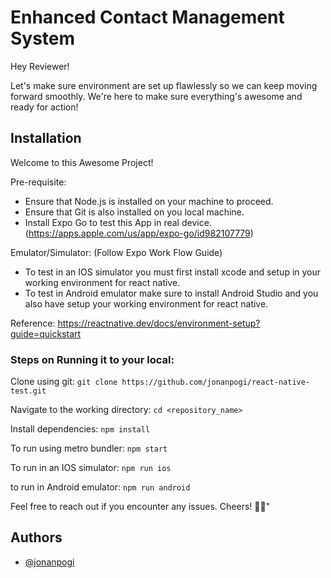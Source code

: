 # Enhanced Contact Management System

Hey Reviewer!

Let's make sure environment are set up flawlessly so we can keep moving forward smoothly. We're here to make sure everything's awesome and ready for action!

## Installation

Welcome to this Awesome Project!

Pre-requisite: 
- Ensure that Node.js is installed on your machine to proceed.
- Ensure that Git is also installed on you local machine.
- Install Expo Go to test this App in real device. (https://apps.apple.com/us/app/expo-go/id982107779)

Emulator/Simulator: (Follow Expo Work Flow Guide)
- To test in an IOS simulator you must first install xcode and setup in your working environment for react native.
- To test in Android emulator make sure to install Android Studio and you also have setup  your working environment for react native.

Reference: https://reactnative.dev/docs/environment-setup?guide=quickstart

### Steps on Running it to your local:

Clone using git: `git clone https://github.com/jonanpogi/react-native-test.git`

Navigate to the working directory: `cd <repository_name>`

Install dependencies: `npm install`

To run using metro bundler: `npm start`

To run in an IOS simulator: `npm run ios`

to run in Android emulator: `npm run android`

Feel free to reach out if you encounter any issues. Cheers! 🚀✨"

## Authors

- [@jonanpogi](https://www.github.com/jonanpogi)
